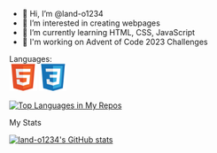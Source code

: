 - 👋 Hi, I’m @land-o1234
- 👀 I’m interested in creating webpages
- 🌱 I’m currently learning HTML, CSS, JavaScript
- 🎄 I'm working on Advent of Code 2023 Challenges

Languages: <br>
<img src="https://raw.githubusercontent.com/devicons/devicon/55609aa5bd817ff167afce0d965585c92040787a/icons/html5/html5-original.svg" alt="JavaScript Logo" width="50" height="50"/> <img src="https://raw.githubusercontent.com/devicons/devicon/55609aa5bd817ff167afce0d965585c92040787a/icons/css3/css3-original.svg" alt="JavaScript Logo" width="50" height="50"/> 

[![Top Languages in My Repos](https://github-readme-stats.vercel.app/api/top-langs/?username=land-o1234&layout=compact)](https://github.com/anuraghazra/github-readme-stats)

My Stats 

[![land-o1234's GitHub stats](https://github-readme-stats.vercel.app/api?username=land-o1234&show_icons=true&theme=holi)](https://github.com/anuraghazra/github-readme-stats)
